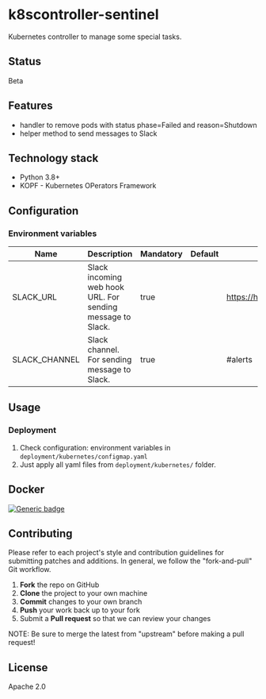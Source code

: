 # k8scontroller-sentinel

Kubernetes controller to manage some special tasks.

## Status

Beta

## Features

- handler to remove pods with status phase=Failed and reason=Shutdown
- helper method to send messages to Slack

## Technology stack

- Python 3.8+
- KOPF - Kubernetes OPerators Framework

## Configuration

### Environment variables

Name | Description | Mandatory | Default | Example
--- | --- | --- | --- | ---
SLACK_URL | Slack incoming web hook URL. For sending message to Slack. | true | | https://hooks.slack.com/services/T127SJ7LZJ5/A12D22SFPD3/11gEI9FlguRBPvLVkydtDs22k |
SLACK_CHANNEL | Slack channel. For sending message to Slack. | true | | #alerts |

## Usage

### Deployment

1. Check configuration: environment variables in `deployment/kubernetes/configmap.yaml`
2. Just apply all yaml files from `deployment/kubernetes/` folder.

## Docker

[![Generic badge](https://img.shields.io/badge/hub.docker.com-vfabi/k8scontroller-sentinel-<>.svg)](https://hub.docker.com/repository/docker/vfabi/k8scontroller-sentinel)

## Contributing

Please refer to each project's style and contribution guidelines for submitting patches and additions. In general, we follow the "fork-and-pull" Git workflow.

 1. **Fork** the repo on GitHub
 2. **Clone** the project to your own machine
 3. **Commit** changes to your own branch
 4. **Push** your work back up to your fork
 5. Submit a **Pull request** so that we can review your changes

NOTE: Be sure to merge the latest from "upstream" before making a pull request!

## License

Apache 2.0
